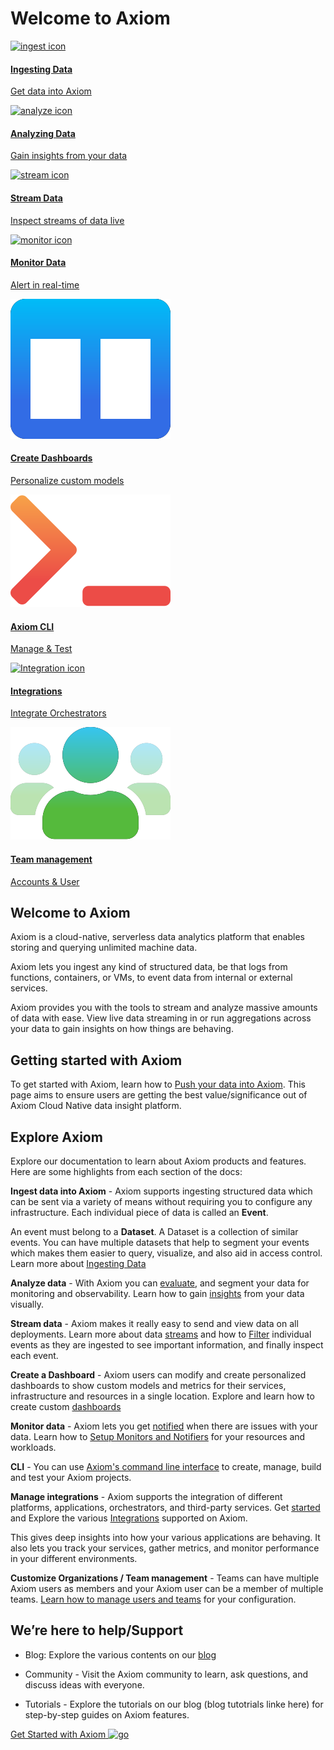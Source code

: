<div class="axi-header">
  <h1>Welcome to Axiom</h1>
</div>

<div class="overview-grid">
  <a href="/usage/ingest" class="overview-item" title="Ingest">
    <img src="assets/ingest.svg" alt="ingest icon" />
    <div class="overview-item-desc">
      <h4>Ingesting Data</h4>
      <p>Get data into Axiom</p>
    </div>
  </a>
  <a href="/usage/analyze" class="overview-item" title="Analyze">
    <img src="assets/analyze.svg" alt="analyze icon" />
    <div class="overview-item-desc">
      <h4>Analyzing Data</h4>
      <p>Gain insights from your data</p>
    </div>
  </a>
  <a href="/usage/stream" class="overview-item" title="Stream">
    <img src="assets/stream.svg" alt="stream icon" />
    <div class="overview-item-desc">
      <h4>Stream Data</h4>
      <p>Inspect streams of data live</p>
    </div>
  </a>
  <a href="/usage/alerts" class="overview-item" title="Monitor">
    <img src="assets/monitor.svg" alt="monitor icon"/>
    <div class="overview-item-desc">
      <h4>Monitor Data</h4>
      <p>Alert in real-time</p>
    </div>
  </a>
  <a href="/usage/dashboards" class="overview-item" title="Dashboard">
    <img src="assets/dashboard.svg" alt="dashboard icon"/>
    <div class="overview-item-desc">
      <h4>Create Dashboards</h4>
      <p>Personalize custom models</p>
    </div>
  </a>
  <a href="/usage/CLI" class="overview-item" title="CLI">
    <img src="assets/command-line.svg" alt="CLI icon"/>
    <div class="overview-item-desc">
      <h4>Axiom CLI</h4>
      <p>Manage & Test</p>
    </div>
  </a>
  <a href="/usage/integrations" class="overview-item" title="CLI">
    <img src="assets/integration.svg" alt="Integration icon"/>
    <div class="overview-item-desc">
      <h4>Integrations</h4>
      <p>Integrate Orchestrators</p>
    </div>
  </a>
  <a href="/usage/settings/#manage-teams" class="overview-item" title="">
    <img src="assets/team-management.svg" alt="management icon"/>
    <div class="overview-item-desc">
      <h4>Team management</h4>
      <p>Accounts & User</p>
    </div>
  </a>
</div>

## Welcome to Axiom

Axiom is a cloud-native, serverless data analytics platform that enables storing and querying unlimited machine data.

Axiom lets you ingest any kind of structured data, be that logs from functions, containers, or VMs, to event data from internal or external services.

Axiom provides you with the tools to stream and analyze massive amounts of data with ease. View live data streaming in or run aggregations across your data to gain insights on how things are behaving.

## Getting started with Axiom 

To get started with Axiom, learn how to [Push your data into Axiom](getting-started/#1-get-your-data-into-axiom). This page aims to ensure users are getting the best value/significance out of Axiom Cloud Native data insight platform.
## Explore Axiom

Explore our documentation to learn about Axiom products and features. Here are some highlights from each section of the docs:

**Ingest data into Axiom** - Axiom supports ingesting structured data which can be sent via a variety of means without requiring you to configure any infrastructure. Each individual piece of data is called an **Event**. 

An event must belong to a **Dataset**. A Dataset is a collection of similar events. You can have multiple datasets that help to segment your events which makes them easier to query, visualize, and also aid in access control. Learn more about [Ingesting Data](/usage/ingest)

**Analyze data** - With Axiom you can [evaluate](/getting-started/#3-analyze-your-data), and segment your data for monitoring and observability. Learn how to gain [insights](/usage/analyze/) from your data visually.

**Stream data** - Axiom makes it really easy to send and view data on all deployments. Learn more about data [streams](/getting-started/#2-stream-your-data) and how to [Filter](/usage/stream/) individual events as they are ingested to see important information, and finally inspect each event.

**Create a Dashboard** - Axiom users can modify and create personalized dashboards to show custom models and metrics for their services, infrastructure and resources in a single location. Explore and learn how to create custom [dashboards](/usage/dashboards/)

**Monitor data** - Axiom lets you get [notified](/getting-started/#4-monitor-for-problems) when there are issues with your data. Learn how to [Setup Monitors and Notifiers](/usage/alerts/) for your resources and workloads.

**CLI** - You can use [Axiom's command line interface](https://github.com/axiomhq/cli) to create, manage, build and test your Axiom projects.

**Manage integrations** - Axiom supports the integration of different platforms, applications, orchestrators, and third-party services. Get [started](/getting-started/#5-integrate-with-data-shippers) and Explore the various [Integrations](/usage/integrations) supported on Axiom.

This gives deep insights into how your various applications are behaving. It also lets you track your services, gather metrics, and monitor performance in your different environments.

**Customize Organizations / Team management** - Teams can have multiple Axiom users as members and your Axiom user can be a member of multiple teams. [Learn how to manage users and teams](/usage/settings/#manage-teams) for your configuration. 
## We’re here to help/Support

- Blog: Explore the various contents on our [blog](https://axiom.co/blog)

- Community - Visit the Axiom community to learn, ask questions, and discuss ideas with everyone.

- Tutorials - Explore the tutorials on our blog (blog tutotrials linke here) for step-by-step guides on Axiom features.

<a class="axi-link-button" href="/getting-started" title="Geting Started">
  <span>Get Started with Axiom</span>
  <img src="/assets/chevron-right.svg" width=16 alt="go" />
</a>